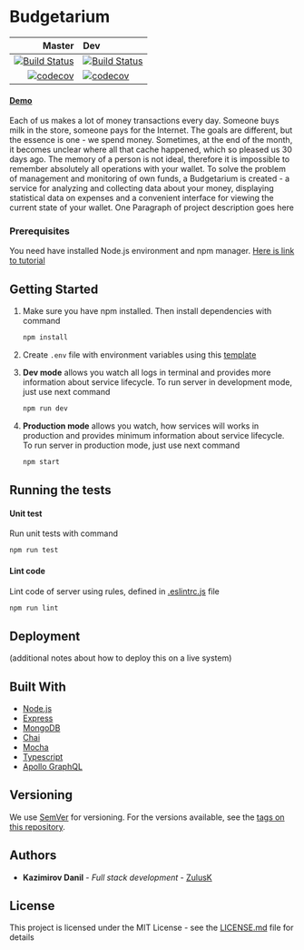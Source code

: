 # Budgetarium
| Master  |  Dev    |
| ------: | :------ |
| [![Build Status][travis-master]](https://travis-ci.org/ZulusK/Budgetarium) | [![Build Status][travis-dev]](https://travis-ci.org/ZulusK/Budgetarium) | 
| [![codecov][codecov-master]](https://codecov.io/gh/ZulusK/Budgetarium) | [![codecov][codecov-dev]](https://codecov.io/gh/ZulusK/Budgetarium) | 

#### [Demo](https://budgetarium.herokuapp.com/)

Each of us makes a lot of money transactions every day. Someone buys milk in the store, someone pays for the Internet. The goals are different, but the essence is one - we spend money. Sometimes, at the end of the month, it becomes unclear where all that cache happened, which so pleased us 30 days ago. The memory of a person is not ideal, therefore it is impossible to remember absolutely all operations with your wallet.
To solve the problem of management and monitoring of own funds, a Budgetarium is created - a service for analyzing and collecting data about your money, displaying statistical data on expenses and a convenient interface for viewing the current state of your wallet.
One Paragraph of project description goes here

### Prerequisites

You need have installed Node.js environment and npm manager. [Here is link to tutorial](https://www.npmjs.com/get-npm) 


## Getting Started

1. Make sure you have npm installed. Then install dependencies with command
    ```bash
    npm install
    ```
2. Create `.env` file with environment variables using this [template](template.env)    

3. **Dev mode** allows you watch all logs in terminal and provides more information about service lifecycle. To run 
server in development mode, just use next command
    ```bash
    npm run dev
    ```
4.  **Production mode** allows you watch, how services will works in production and provides minimum information about 
service lifecycle. To run server in production mode, just use next command
    ```bash
    npm start
    ```
## Running the tests
#### Unit test
Run unit tests with command
```bash
npm run test
```    
#### Lint code
Lint code of server using rules, defined in [.eslintrc.js](.eslintrc.js) file
```bash
npm run lint
```

## Deployment

(additional notes about how to deploy this on a live system)

## Built With

* [Node.js](https://nodejs.org/)
* [Express](http://expressjs.com)
* [MongoDB](https://www.mongodb.com/)
* [Chai](http://chaijs.com)
* [Mocha](https://mochajs.org)
* [Typescript](https://www.typescriptlang.org/)
* [Apollo GraphQL](https://www.apollographql.com)


## Versioning

We use [SemVer](http://semver.org/) for versioning. For the versions available, see the [tags on this repository](https://github.com/ZulusK/Budgetarium/tags). 

## Authors

* **Kazimirov Danil** - *Full stack development* - [ZulusK]((https://github.com/ZulusK))

## License

This project is licensed under the MIT License - see the [LICENSE.md](LICENSE.md) file for details


[codecov-dev]: https://codecov.io/gh/ZulusK/Budgetarium/branch/dev/graph/badge.svg "Code coverage dev"
[codecov-master]: https://codecov.io/gh/ZulusK/Budgetarium/branch/master/graph/badge.svg "Code coverage master"
[travis-dev]: https://travis-ci.org/ZulusK/Budgetarium.svg?branch=dev "Travis CI build status"
[travis-master]: https://travis-ci.org/ZulusK/Budgetarium.svg?branch=master "Travis CI build status"